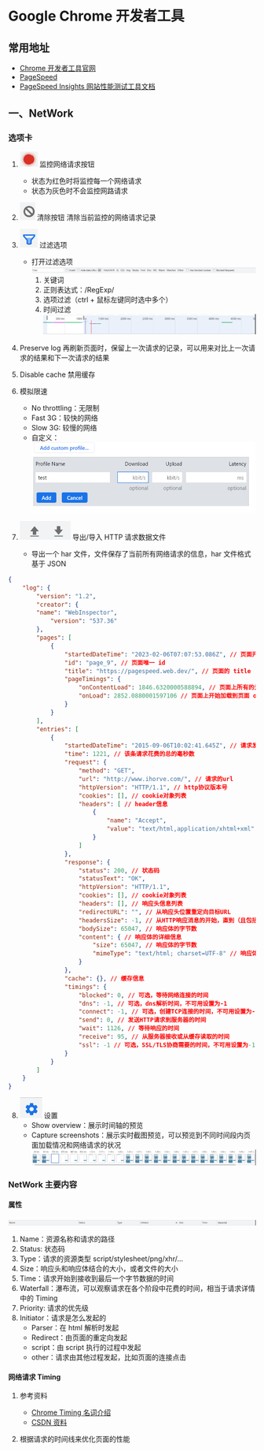 # Google Chrome 开发者工具

## 常用地址
- [Chrome 开发者工具官网](https://developer.chrome.com/docs/)
- [PageSpeed](https://pagespeed.web.dev/)
- [PageSpeed Insights 网站性能测试工具文档](https://developers.google.com/speed/docs/insights/v5/about?hl=zh-cn)

## 一、NetWork
### 选项卡
1. ![image](./images/1.png) 监控网络请求按钮
   - 状态为红色时将监控每一个网络请求
   - 状态为灰色时不会监控网路请求

2. ![](./images/2.png) 清除按钮
  清除当前监控的网络请求记录

3. ![](./images/3.png) 过滤选项
   - 打开过滤选项 ![](./images/4.png)
      1. 关键词
      2. 正则表达式：/RegExp/
      3. 选项过滤（ctrl + 鼠标左键同时选中多个）
      4. 时间过滤
         ![](./images/6.png)

4. Preserve log  再刷新页面时，保留上一次请求的记录，可以用来对比上一次请求的结果和下一次请求的结果

5. Disable cache 禁用缓存

6. 模拟限速
   - No throttling：无限制
   - Fast 3G：较快的网络
   - Slow 3G: 较慢的网络
   - 自定义：
    ![](./images/5.png)

7. ![](./images/7.png) 导出/导入 HTTP 请求数据文件
   - 导出一个 har 文件，文件保存了当前所有网络请求的信息，har 文件格式基于 JSON
````json
{
    "log": {
        "version": "1.2",
        "creator": {
        "name": "WebInspector",
            "version": "537.36"
        },
        "pages": [
            {
                "startedDateTime": "2023-02-06T07:07:53.086Z", // 页面开始加载的时候
                "id": "page_9", // 页面唯一 id
                "title": "https://pagespeed.web.dev/", // 页面的 title
                "pageTimings": {
                    "onContentLoad": 1846.6320000588894, // 页面上所有的元素加载完成的时间
                    "onLoad": 2852.0880001597106 // 页面上开始加载到页面 onLoad 方法执行的时间
                }
            }
        ],
        "entries": [
            {
                "startedDateTime": "2015-09-06T10:02:41.645Z", // 请求发出的时间(ISO 8601)
                "time": 1221, // 该条请求花费的总的毫秒数
                "request": {
                    "method": "GET",
                    "url": "http://www.ihorve.com/", // 请求的url
                    "httpVersion": "HTTP/1.1", // http协议版本号
                    "cookies": [], // cookie对象列表
                    "headers": [ // header信息
                        {
                            "name": "Accept",
                            "value": "text/html,application/xhtml+xml"
                        }
                    ]
                },
                "response": {
                    "status": 200, // 状态码
                    "statusText": "OK",
                    "httpVersion": "HTTP/1.1",
                    "cookies": [], // cookie对象列表
                    "headers": [], // 响应头信息列表
                    "redirectURL": "", // 从响应头位置重定向目标URL
                    "headersSize": -1, // 从HTTP响应消息的开始，直到（且包括）的主体之前的双CRLF的总字节数，不可用设置为-1
                    "bodySize": 65047, // 响应体的字节数
                    "content": { // 响应体的详细信息
                        "size": 65047, // 响应体的字节数
                        "mimeType": "text/html; charset=UTF-8" // 响应体的mimeType
                    }
                },
                "cache": {}, // 缓存信息
                "timings": {
                    "blocked": 0, // 可选，等待网络连接的时间
                    "dns": -1, // 可选，dns解析时间，不可用设置为-1
                    "connect": -1, // 可选，创建TCP连接的时间，不可用设置为-1
                    "send": 0, // 发送HTTP请求到服务器的时间
                    "wait": 1126, // 等待响应的时间
                    "receive": 95, // 从服务器接收或从缓存读取的时间
                    "ssl": -1 // 可选，SSL/TLS协商需要的时间，不可用设置为-1
                }
            }
        ]
    }
}
````

8. ![](./images/8.png) 设置
   - Show overview：展示时间轴的预览
   - Capture screenshots：展示实时截图预览，可以预览到不同时间段内页面加载情况和网络请求的状况
   ![](./images/9.png)



### NetWork 主要内容
#### 属性
![](./images/10.png)
   1. Name：资源名称和请求的路径
   2. Status: 状态码
   3. Type：请求的资源类型 script/stylesheet/png/xhr/...
   4. Size：响应头和响应体结合的大小，或者文件的大小
   5. Time：请求开始到接收到最后一个字节数据的时间
   6. Waterfall：瀑布流，可以观察请求在各个阶段中花费的时间，相当于请求详情中的 Timing
   7. Priority: 请求的优先级
   8. Initiator：请求是怎么发起的
      + Parser：在 html 解析时发起
      + Redirect：由页面的重定向发起
      + script：由 script 执行的过程中发起
      + other：请求由其他过程发起，比如页面的连接点击

#### 网络请求 Timing
1. 参考资料
   - [Chrome Timing 名词介绍](https://developer.chrome.com/docs/devtools/network/reference/#timing-explanation)  
   - [CSDN 资料](https://blog.csdn.net/Arlingtonroad/article/details/109852319)

2. 根据请求的时间线来优化页面的性能